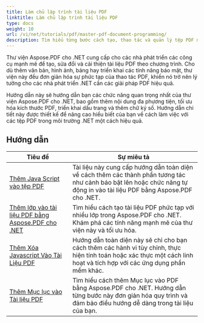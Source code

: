 ```yaml
---
title: Làm chủ lập trình tài liệu PDF
linktitle: Làm chủ lập trình tài liệu PDF
type: docs
weight: 10
url: /vi/net/tutorials/pdf/master-pdf-document-programming/
description: Tìm hiểu từng bước cách tạo, thao tác và quản lý tệp PDF một cách dễ dàng. Lý tưởng cho các nhà phát triển ở mọi cấp độ kỹ năng muốn nâng cao khả năng xử lý PDF của họ trong các ứng dụng .NET.
---
```


Thư viện Aspose.PDF cho .NET cung cấp cho các nhà phát triển các công cụ mạnh mẽ để tạo, sửa đổi và cải thiện tài liệu PDF theo chương trình. Cho dù thêm văn bản, hình ảnh, bảng hay triển khai các tính năng bảo mật, thư viện này đều đơn giản hóa sự phức tạp của thao tác PDF, khiến nó trở nên lý tưởng cho các nhà phát triển .NET cần các giải pháp PDF hiệu quả.

Hướng dẫn này sẽ hướng dẫn bạn các chức năng quan trọng nhất của thư viện Aspose.PDF cho .NET, bao gồm thêm nội dung đa phương tiện, tối ưu hóa kích thước PDF, triển khai dấu trang và thêm chữ ký số. Hướng dẫn chi tiết này được thiết kế để nâng cao hiểu biết của bạn về cách làm việc với các tệp PDF trong môi trường .NET một cách hiệu quả.

## Hướng dẫn
| Tiêu đề | Sự miêu tả |
| --- | --- | 
| [Thêm Java Script vào tệp PDF](./adding-java-script-to-pdf/) | Tài liệu này cung cấp hướng dẫn toàn diện về cách thêm các thành phần tương tác như cảnh báo bật lên hoặc chức năng tự động in vào tài liệu PDF bằng Aspose.PDF cho .NET. |  
| [Thêm lớp vào tài liệu PDF bằng Aspose.PDF cho .NET](./adding-layers-to-pdf/) | Tìm hiểu cách tạo tài liệu PDF phức tạp với nhiều lớp trong Aspose.PDF cho .NET. Khám phá các tính năng mạnh mẽ của thư viện này và tối ưu hóa. |  
| [Thêm Xóa Javascript Vào Tài Liệu PDF](./adding-remove-java-script-to-doc/) | Hướng dẫn toàn diện này sẽ chỉ cho bạn cách thêm các hành vi tùy chỉnh, thực hiện tính toán hoặc xác thực một cách linh hoạt và tích hợp với các ứng dụng phần mềm khác. |  
| [Thêm Mục lục vào Tài liệu PDF](./adding-toc-to-pdf/) | Tìm hiểu cách thêm Mục lục vào PDF bằng Aspose.PDF cho .NET. Hướng dẫn từng bước này đơn giản hóa quy trình và đảm bảo điều hướng dễ dàng trong tài liệu của bạn. |  